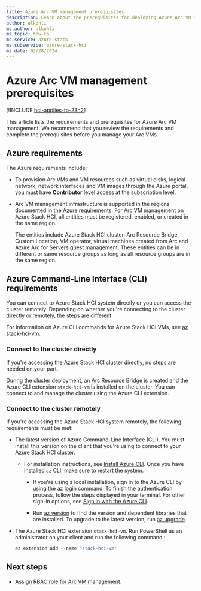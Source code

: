 ```yaml
---
title: Azure Arc VM management prerequisites
description: Learn about the prerequisites for deploying Azure Arc VM management.
author: alkohli
ms.author: alkohli
ms.topic: how-to
ms.service: azure-stack
ms.subservice: azure-stack-hci
ms.date: 02/28/2024
---
```


# Azure Arc VM management prerequisites

[!INCLUDE [hci-applies-to-23h2](../../includes/hci-applies-to-23h2.md)]

This article lists the requirements and prerequisites for Azure Arc VM management. We recommend that you review the requirements and complete the prerequisites before you manage your Arc VMs. 

## Azure requirements

The Azure requirements include:

- To provision Arc VMs and VM resources such as virtual disks, logical network, network interfaces and VM images through the Azure portal, you  must have **Contributor** level access at the subscription level.

- Arc VM management infrastructure is supported in the regions documented in the [Azure requirements](../concepts//system-requirements-23h2.md#azure-requirements). For Arc VM management on Azure Stack HCI, all entities must be registered, enabled, or created in the same region.

    The entities include Azure Stack HCI cluster, Arc Resource Bridge, Custom Location, VM operator, virtual machines created from Arc and Azure Arc for Servers guest management. These entities can be in different or same resource groups as long as all resource groups are in the same region.


## Azure Command-Line Interface (CLI) requirements

You can connect to Azure Stack HCI system directly or you can access the cluster remotely. Depending on whether you're connecting to the cluster directly or remotely, the steps are different.

For information on Azure CLI commands for Azure Stack HCI VMs, see [az stack-hci-vm](/cli/azure/stack-hci-vm).

### Connect to the cluster directly

If you're accessing the Azure Stack HCI cluster directly, no steps are needed on your part.

During the cluster deployment, an Arc Resource Bridge is created and the Azure CLI extension `stack-hci-vm` is installed on the cluster. You can connect to and manage the cluster using the Azure CLI extension.


### Connect to the cluster remotely

If you're accessing the Azure Stack HCI system remotely, the following requirements must be met:
 
- The latest version of Azure Command-Line Interface (CLI). You must install this version on the client that you're using to connect to your Azure Stack HCI cluster.

  - For installation instructions, see [Install Azure CLI](/cli/azure/install-azure-cli-windows). Once you have installed `az` CLI, make sure to restart the system.
  
    - If you're using a local installation, sign in to the Azure CLI by using the [az login](/cli/azure/reference-index#az-login) command. To finish the authentication process, follow the steps displayed in your terminal. For other sign-in options, see [Sign in with the Azure CLI](/cli/azure/authenticate-azure-cli).

    - Run [az version](/cli/azure/reference-index?#az-version) to find the version and dependent libraries that are installed. To upgrade to the latest version, run [az upgrade](/cli/azure/reference-index?#az-upgrade).

- The Azure Stack HCI extension `stack-hci-vm`. Run PowerShell as an administrator on your client and run the following command :

  ```PowerShell
  az extension add --name "stack-hci-vm"
  ```



## Next steps

- [Assign RBAC role for Arc VM management](./assign-vm-rbac-roles.md).
